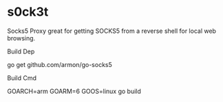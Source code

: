 # s0ck3t

Socks5 Proxy great for getting SOCKS5 from a reverse shell for local web browsing.

Build Dep

go get github.com/armon/go-socks5

Build Cmd

GOARCH=arm GOARM=6 GOOS=linux go build
